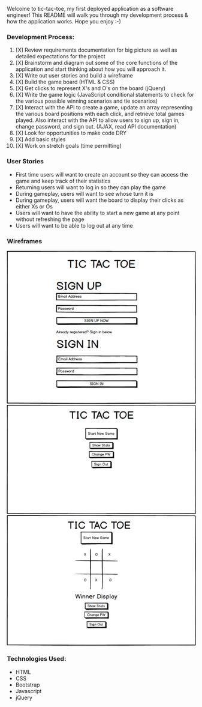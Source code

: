 Welcome to tic-tac-toe, my first deployed application as a software engineer! This README will walk you through my development process & how the application works. Hope you enjoy :-)

### Development Process:

1.   [X] Review requirements documentation for big picture as well as detailed expectations for the project
1.   [X] Brainstorm and diagram out some of the core functions of the application and start thinking about how you will approach it.
1.   [X] Write out user stories and build a wireframe
1.   [X] Build the game board (HTML & CSS)
1.   [X] Get clicks to represent X's and O's on the board (jQuery)
1.   [X] Write the game logic (JavaScript conditional statements to check for the various possible winning scenarios and tie scenarios)
1.   [X] Interact with the API to create a game, update an array representing the various board positions with each click, and retrieve total games played. Also interact with the API to allow users to sign up, sign in, change password, and sign out. (AJAX, read API documentation)
1.   [X] Look for opportunities to make code DRY
1.   [X] Add basic styles
1.   [X] Work on stretch goals (time permitting)

### User Stories

  * First time users will want to create an account so they can access the game and keep track of their statistics
  * Returning users will want to log in so they can play the game
  * During gameplay, users will want to see whose turn it is
  * During gameplay, users will want the board to display their clicks as either Xs or Os
  * Users will want to have the ability to start a new game at any point without refreshing the page
  * Users will want to be able to log out at any time

### Wireframes
![](./assets/images/1.png)
![](./assets/images/2.png)
![](./assets/images/3.png)

### Technologies Used:

  * HTML
  * CSS
  * Bootstrap
  * Javascript
  * jQuery
